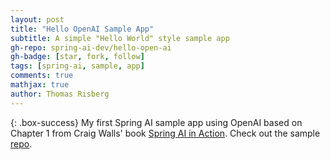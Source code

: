 ```yaml
---
layout: post
title: "Hello OpenAI Sample App"
subtitle: A simple "Hello World" style sample app
gh-repo: spring-ai-dev/hello-open-ai
gh-badge: [star, fork, follow]
tags: [spring-ai, sample, app]
comments: true
mathjax: true
author: Thomas Risberg
---
```


{: .box-success}
My first Spring AI sample app using OpenAI based on Chapter 1 from Craig Walls' book [Spring AI in Action](https://www.manning.com/books/spring-ai-in-action). Check out the sample [repo](https://github.com/spring-ai-dev/hello-open-ai).
